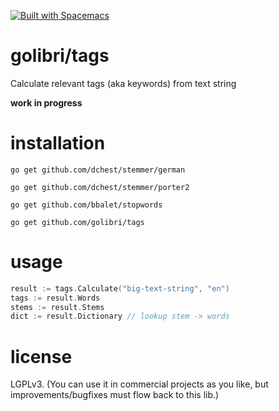 [![Built with Spacemacs](https://cdn.rawgit.com/syl20bnr/spacemacs/442d025779da2f62fc86c2082703697714db6514/assets/spacemacs-badge.svg)](http://github.com/syl20bnr/spacemacs)

# golibri/tags
Calculate relevant tags (aka keywords) from text string

**work in progress**

# installation
`go get github.com/dchest/stemmer/german`

`go get github.com/dchest/stemmer/porter2`

`go get github.com/bbalet/stopwords`

`go get github.com/golibri/tags`

# usage
````go
result := tags.Calculate("big-text-string", "en")
tags := result.Words
stems := result.Stems
dict := result.Dictionary // lookup stem -> words
````

# license
LGPLv3. (You can use it in commercial projects as you like, but improvements/bugfixes must flow back to this lib.)

